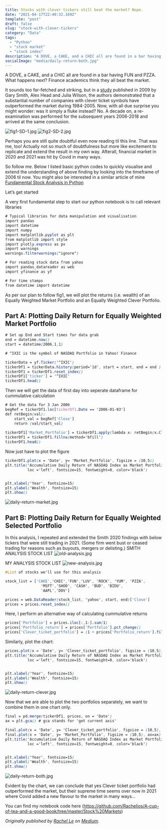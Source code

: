```yaml
---
title: Stocks with clever tickers still beat the market? Nope.
date: "2021-04-17T22:40:32.169Z"
template: "post"
draft: false
slug: "stock-with-clever-tickers"
category: "Data"
tags:
  - "Python"
  - "stock market"
  - "stock index"
description: "A DOVE, a CAKE, and a CHIC all are found in a bar having FUN and PZZA. What happens next? Finance academics think they all beat the market. Does it still hold true? "
socialImage: "media/daily-return-both.jpg"
---
```


A DOVE, a CAKE, and a CHIC all are found in a bar having FUN and PZZA. What happens next? Finance academics think they all beat the market.

It sounds too far-fetched and striking, but in a [study](https://www.sciencedirect.com/science/article/abs/pii/S1062976907000865) published in 2009 by Gary Smith, Alex Head and Julia Wilson, the authors demonstrated that a substantial number of companies with clever ticket symbols have outperformed the market during 1984-2005. Now, with all due surprise you might wonder: was it simply a fluke instead? No. A decade on, a re-examination was performed for the subsequent years 2006-2018 and arrived at the same conclusion.

![fig1-SD-1.jpg](/media/fig1-SD-1.jpg)
![fig2-SD-2.jpg](/media/fig2-SD-2.jpg)

Perhaps you are still quite doubtful even now reading til this line. That was me, too! Actually not so much of doubtfulness but more like excitement to replicate and extend the result in my own way. Afterall, financial market in 2020 and 2021 was hit by Covid in many ways. 

So follow me. Below I listed basic python codes to quickly visualise and extend the understanding of above finding by looking into the timeframe of 2006 til now. You might also be interested in a similar article of mine [Fundamental Stock Analysis in Python](https://heyiamrachel.com/posts/fundamental-stock-analysis-in-python)
 
Let’s get started

A very first fundamental step to start our python notebook is to call relevant libraries

```css
# Typical libraries for data manipulation and visualisation
import pandas 
import datetime 
import numpy 
import matplotlib.pyplot as plt
from matplotlib import style
import plotly.express as px
import warnings
warnings.filterwarnings("ignore")

# For reading stock data from yahoo
import pandas_datareader as web
import yfinance as yf

# For time stamps
from datetime import datetime
```
As per our plan to follow fig1, we will plot the returns (i.e. wealth) of an Equally Weighted Market Portfolio and an Equally Weighted Clever Portfolio.

## Part A: Plotting Daily Return for Equally Weighted Market Portfolio

```css
# Set up End and Start times for data grab
end = datetime.now()
start = datetime(2006,1,1)

# ^IXIC is the symbol of NASDAQ Portfolio in Yahoo! Finance

tickerData = yf.Ticker('^IXIC')
tickerDf1 = tickerData.history(period='1d', start = start, end = end )
tickerDf1 = tickerDf1.reset_index()
tickerDf1['ticker'] = '^IXIC'
tickerDf1.head()
```
Then we will get the data of first day into seperate dataframe for cummulative calculation

```css
# Get the data for 3 Jan 2006
begRef = tickerDf1.loc[tickerDf1.Date == '2006-01-03']
def retBegin(val):
    start_val = begRef['Close']
    return (val/start_val)
    
tickerDf1['Market_Portfolio'] = tickerDf1.apply(lambda x: retBegin(x.Close), axis = 1)
tickerDf1 = tickerDf1.fillna(method='bfill')
tickerDf1.head()
```
Now just have to plot the figure

```css
tickerDf1.plot(x = 'Date', y= 'Market_Portfolio', figsize = (10,5))
plt.title('Accumulative Daily Return of NASDAQ Index as Market Portfolio based on 2006',
          loc ='left', fontsize=15, fontweight=0, color='black')


plt.xlabel('Year', fontsize=15)
plt.ylabel('Wealth', fontsize=15)
plt.show()
```

![daily-return-market.jpg](/media/daily-return-market.jpg)

## Part B: Plotting Daily Return for Equally Weighted Selected Portfolio

In this analysis, I repeated and extended the Smith 2020 findings with below tickers that were still trading in 2021. (Some firm went bust or ceased trading for reasons such as buyouts, mergers or delisting.) 
SMITH ANALYSIS STOCK LIST
![old-analysis.jpg](/media/old-analysis.jpg)

MY ANALYSIS STOCK LIST
![new-analysis.jpg](/media/new-analysis.jpg)

```css
#List of stocks we'll use for this analysis

stock_list = ['CAKE','CHIC','FUN','LUV', 'ROCK', 'YUM', 'PZZA',
                'MSFT','SHOO', 'CASH', 'BUD', 'BIDU', 
                'AAPL','DOV']

prices = web.DataReader(stock_list, 'yahoo', start, end)['Close']
prices = prices.reset_index()
```
Here, I perform an alternative way of calculating cummulative returns

```css
prices['Portfolio'] = prices.iloc[:,1:].sum(1)
prices['Portfolio_return'] = prices['Portfolio'].pct_change()
prices['Clever_ticket_portfolio'] = (1 + prices['Portfolio_return'].fillna(0)).cumprod()
```
Similarly, plot the chart:

```css
prices.plot(x = 'Date', y= 'Clever_ticket_portfolio', figsize = (10,5))
plt.title('Accumulative Daily Return of NASDAQ Index as Market Portfolio based on 2006',
          loc ='left', fontsize=15, fontweight=0, color='black')


plt.xlabel('Year', fontsize=15)
plt.ylabel('Wealth', fontsize=15)
plt.show()
```

![daily-return-clever.jpg](/media/daily-return-clever.jpg)


Now that we are able to plot the two portfolios separately, we want to combine them in one chart only. 
```css
final = pd.merge(tickerDf1, prices, on = 'Date')
ax = plt.gca() # gca stands for 'get current axis'

final.plot(x = 'Date', y= 'Clever_ticket_portfolio', figsize = (10,5), ax=ax)
final.plot(x = 'Date', y= 'Market_Portfolio', figsize = (10,5), ax=ax)
plt.title('Accumulative Daily Return of NASDAQ Index as Market Portfolio based on 2006',
          loc ='left', fontsize=15, fontweight=0, color='black')


plt.xlabel('Year', fontsize=15)
plt.ylabel('Wealth', fontsize=15)
plt.show()
```

![daily-return-both.jpg](/media/daily-return-both.jpg)

Evident by the chart, we can conclude that yes Clever ticket portfolio had outperformed the market, but their supreme time seems over now in 2021 where Covid added a new flavour to the market in many ways… 

You can find my notebook code here (https://github.com/Rachelios/A-cup-of-tea-and-a-good-book/tree/master/Stock%20Markets)

*Originally published by [Rachel Le](http://heyiamrachel.com/) on [Medium](https://lenguyenbichngoc95.medium.com/shift-in-alcohol-consumption-ba14a24a10cf).*